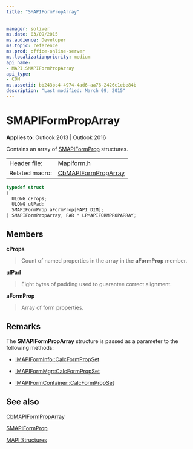 ```yaml
---
title: "SMAPIFormPropArray"
 
 
manager: soliver
ms.date: 03/09/2015
ms.audience: Developer
ms.topic: reference
ms.prod: office-online-server
ms.localizationpriority: medium
api_name:
- MAPI.SMAPIFormPropArray
api_type:
- COM
ms.assetid: bb243bc4-4974-4ad6-aa76-2426c1ebe84b
description: "Last modified: March 09, 2015"
---
```


# SMAPIFormPropArray

  
  
**Applies to**: Outlook 2013 | Outlook 2016 
  
Contains an array of [SMAPIFormProp](smapiformprop.md) structures. 
  
|||
|:-----|:-----|
|Header file:  <br/> |Mapiform.h  <br/> |
|Related macro:  <br/> |[CbMAPIFormPropArray](cbmapiformproparray.md) <br/> |
   
```cpp
typedef struct
{
  ULONG cProps;
  ULONG ulPad;
  SMAPIFormProp aFormProp[MAPI_DIM];
} SMAPIFormPropArray, FAR * LPMAPIFORMPROPARRAY;

```

## Members

 **cProps**
  
> Count of named properties in the array in the **aFormProp** member. 
    
 **ulPad**
  
>  Eight bytes of padding used to guarantee correct alignment. 
    
 **aFormProp**
  
> Array of form properties.
    
## Remarks

The **SMAPIFormPropArray** structure is passed as a parameter to the following methods: 
  
- [IMAPIFormInfo::CalcFormPropSet](imapiforminfo-calcformpropset.md)
    
- [IMAPIFormMgr::CalcFormPropSet](imapiformmgr-calcformpropset.md)
    
- [IMAPIFormContainer::CalcFormPropSet](imapiformcontainer-calcformpropset.md)
    
## See also



[CbMAPIFormPropArray](cbmapiformproparray.md)
  
[SMAPIFormProp](smapiformprop.md)


[MAPI Structures](mapi-structures.md)

